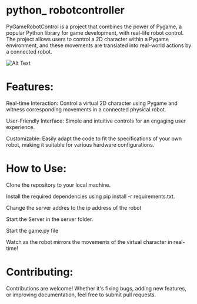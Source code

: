 # python_ robotcontroller
PyGameRobotControl is a project that combines the power of Pygame, a popular Python library for game development, with real-life robot control. The project allows users to control a 2D character within a Pygame environment, and these movements are translated into real-world actions by a connected robot.

![Alt Text](https://github.com/Uglypr1nces/python_robotcontroller/raw/main/2playergame/content/71nVosF8GAL._AC_SX679_.jpg)


# Features:

Real-time Interaction: Control a virtual 2D character using Pygame and witness corresponding movements in a connected physical robot.

User-Friendly Interface: Simple and intuitive controls for an engaging user experience.

Customizable: Easily adapt the code to fit the specifications of your own robot, making it suitable for various hardware configurations.

# How to Use:

Clone the repository to your local machine.

Install the required dependencies using pip install -r requirements.txt.

Change the server addres to the ip address of the robot

Start the Server in the server folder.

Start the game.py file

Watch as the robot mirrors the movements of the virtual character in real-time!

# Contributing:

Contributions are welcome! Whether it's fixing bugs, adding new features, or improving documentation, feel free to submit pull requests.

